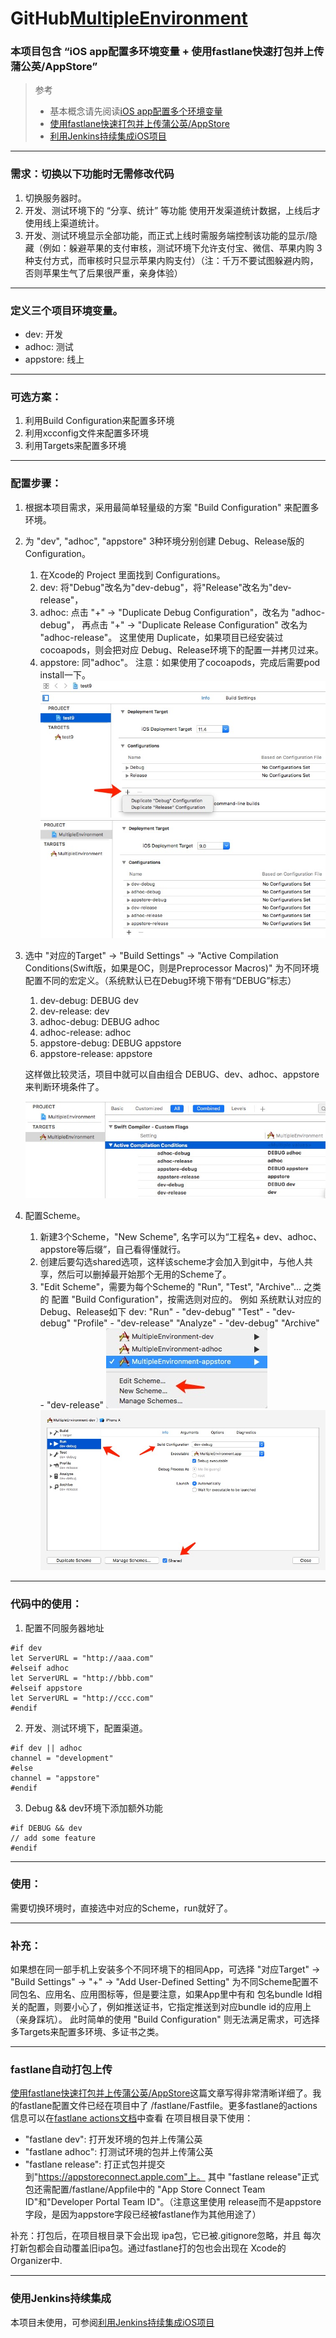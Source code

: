 # GitHub[MultipleEnvironment](https://github.com/leiguang/MultipleEnvironment)
### 本项目包含 “iOS app配置多环境变量  + 使用fastlane快速打包并上传蒲公英/AppStore”

> 参考
> - 基本概念请先阅读[iOS app配置多个环境变量](https://www.imooc.com/article/45288)
> - [使用fastlane快速打包并上传蒲公英/AppStore](https://www.pgyer.com/doc/view/fastlane)
> - [利用Jenkins持续集成iOS项目](https://www.jianshu.com/p/41ecb06ae95f)

---

### 需求：切换以下功能时无需修改代码
1. 切换服务器时。
2. 开发、测试环境下的 “分享、统计” 等功能 使用开发渠道统计数据，上线后才使用线上渠道统计。
3. 开发、测试环境显示全部功能，而正式上线时需服务端控制该功能的显示/隐藏（例如：躲避苹果的支付审核，测试环境下允许支付宝、微信、苹果内购 3种支付方式，而审核时只显示苹果内购支付）（注：千万不要试图躲避内购，否则苹果生气了后果很严重，亲身体验）

---

### 定义三个项目环境变量。
- dev: 开发
- adhoc: 测试
- appstore: 线上

---

### 可选方案：
1. 利用Build Configuration来配置多环境
2. 利用xcconfig文件来配置多环境
3. 利用Targets来配置多环境

---

### 配置步骤：
1. 根据本项目需求，采用最简单轻量级的方案 "Build Configuration" 来配置多环境。
2. 为 "dev", "adhoc", "appstore" 3种环境分别创建 Debug、Release版的Configuration。 
    1. 在Xcode的 Project 里面找到 Configurations。
    2. dev: 将"Debug"改名为"dev-debug"，将"Release"改名为"dev-release"，
    3. adhoc: 点击 "+"  -> "Duplicate Debug Configuration"，改名为 "adhoc-debug"，  再点击 "+" -> "Duplicate Release Configuration" 改名为 "adhoc-release"。  这里使用 Duplicate，如果项目已经安装过cocoapods，则会把对应 Debug、Release环境下的配置一并拷贝过来。
    4. appstore: 同"adhoc"。
    注意：如果使用了cocoapods，完成后需要pod install一下。
    ![configurations_1](https://github.com/leiguang/MultipleEnvironment/blob/master/resources/configurations_1.png)
    ![configurations_2](https://github.com/leiguang/MultipleEnvironment/blob/master/resources/configurations_2.png)
3. 选中 "对应的Target" -> "Build Settings" -> "Active Compilation Conditions(Swift版，如果是OC，则是Preprocessor Macros)" 为不同环境配置不同的宏定义。（系统默认已在Debug环境下带有“DEBUG”标志）
    1. dev-debug: DEBUG dev
    2. dev-release: dev
    3. adhoc-debug: DEBUG adhoc 
    4. adhoc-release: adhoc
    5. appstore-debug: DEBUG appstore
    6. appstore-release: appstore
    
    这样做比较灵活，项目中就可以自由组合 DEBUG、dev、adhoc、appstore 来判断环境条件了。
    
    ![compilation_conditions](https://github.com/leiguang/MultipleEnvironment/blob/master/resources/compilation_conditions.png)
4. 配置Scheme。
    1. 新建3个Scheme，"New Scheme", 名字可以为“工程名+ dev、adhoc、appstore等后缀”，自己看得懂就行。
    2. 创建后要勾选shared选项，这样该scheme才会加入到git中，与他人共享，然后可以删掉最开始那个无用的Scheme了。
    3. "Edit Scheme"，需要为每个Scheme的 "Run", "Test", "Archive"... 之类的  配置 "Build Configuration"，按需选则对应的。
            例如 系统默认对应的 Debug、Release如下
            dev: "Run" - "dev-debug"
                    "Test" - "dev-debug"
                    "Profile" - "dev-release"
                    "Analyze" - "dev-debug"
                    "Archive" - "dev-release"
    ![scheme_1](https://github.com/leiguang/MultipleEnvironment/blob/master/resources/scheme_1.png)
    ![scheme_2](https://github.com/leiguang/MultipleEnvironment/blob/master/resources/scheme_2.png)
   
---
                
### 代码中的使用：
1. 配置不同服务器地址
```
#if dev
let ServerURL = "http://aaa.com"
#elseif adhoc
let ServerURL = "http://bbb.com"
#elseif appstore
let ServerURL = "http://ccc.com"
#endif
```
2. 开发、测试环境下，配置渠道。
```
#if dev || adhoc
channel = "development"
#else
channel = "appstore"
#endif
```
3. Debug && dev环境下添加额外功能
```
#if DEBUG && dev 
// add some feature 
#endif
```

---

### 使用：
需要切换环境时，直接选中对应的Scheme，run就好了。

---

### 补充：
如果想在同一部手机上安装多个不同环境下的相同App，可选择 "对应Target" -> "Build Settings" -> "+" -> "Add User-Defined Setting" 为不同Scheme配置不同包名、应用名、应用图标等，但是要注意，如果App里中有和 包名bundle Id相关的配置，则要小心了，例如推送证书，它指定推送到对应bundle id的应用上（亲身踩坑）。 此时简单的使用 "Build Configuration" 则无法满足需求，可选择 多Targets来配置多环境、多证书之类。

---

### fastlane自动打包上传
[使用fastlane快速打包并上传蒲公英/AppStore](https://www.pgyer.com/doc/view/fastlane)这篇文章写得非常清晰详细了。我的fastlane配置文件已经在项目中了 /fastlane/Fastfile。更多fastlane的actions信息可以在[fastlane actions文档](https://docs.fastlane.tools/actions)中查看
在项目根目录下使用：
- "fastlane dev": 打开发环境的包并上传蒲公英
- "fastlane adhoc": 打测试环境的包并上传蒲公英
- "fastlane release": 打正式包并提交到"https://appstoreconnect.apple.com"上。
        其中 "fastlane release"正式包还需配置/fastlane/Appfile中的 "App Store Connect Team ID"和"Developer Portal Team ID"。（注意这里使用 release而不是appstore字段，是因为appstore字段已经被fastlane作为其他用途了）

补充：打包后，在项目根目录下会出现 ipa包，它已被.gitignore忽略，并且 每次打新包都会自动覆盖旧ipa包。通过fastlane打的包也会出现在 Xcode的Organizer中.
       
---
        
### 使用Jenkins持续集成
本项目未使用，可参阅[利用Jenkins持续集成iOS项目](https://www.jianshu.com/p/41ecb06ae95f)
